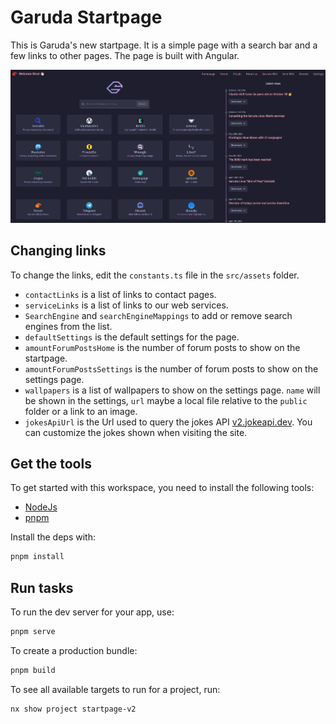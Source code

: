 # Garuda Startpage

This is Garuda's new startpage.
It is a simple page with a search bar and a few links to other pages.
The page is built with Angular.

<img src="/assets/startpage.png" alt="Startpage picture">

## Changing links

To change the links, edit the `constants.ts` file in the `src/assets` folder.

- `contactLinks` is a list of links to contact pages.
- `serviceLinks` is a list of links to our web services.
- `SearchEngine` and `searchEngineMappings` to add or remove search engines from the list.
- `defaultSettings` is the default settings for the page.
- `amountForumPostsHome` is the number of forum posts to show on the startpage.
- `amountForumPostsSettings` is the number of forum posts to show on the settings page.
- `wallpapers` is a list of wallpapers to show on the settings page. `name` will be shown in the settings, `url` maybe a
  local file relative to the `public` folder or a link to an image.
- `jokesApiUrl` is the Url used to query the jokes API [v2.jokeapi.dev](https://v2.jokeapi.dev/). You can customize the
  jokes shown when visiting the site.

## Get the tools

To get started with this workspace, you need to install the following tools:

- [NodeJs](https://nodejs.org/en/)
- [pnpm](https://pnpm.io/)

Install the deps with:

```sh
pnpm install
```

## Run tasks

To run the dev server for your app, use:

```sh
pnpm serve
```

To create a production bundle:

```sh
pnpm build
```

To see all available targets to run for a project, run:

```sh
nx show project startpage-v2
```

